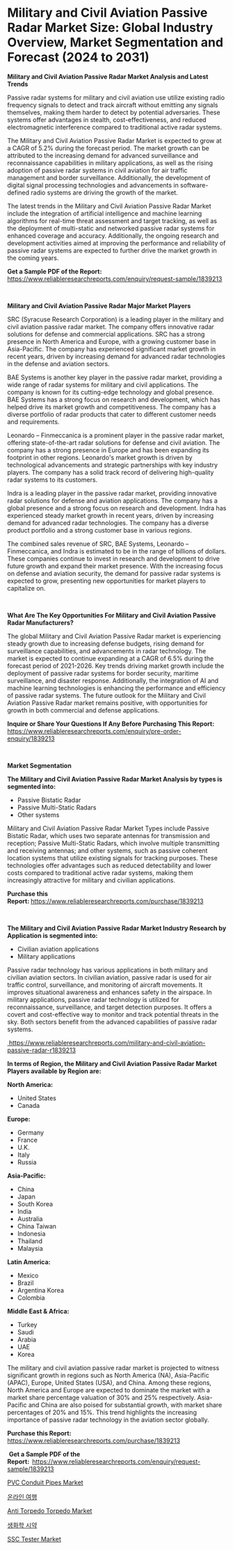 <p><h1>Military and Civil Aviation Passive Radar Market Size: Global Industry Overview, Market Segmentation and Forecast (2024 to 2031)</h1></p><p><strong>Military and Civil Aviation Passive Radar Market Analysis and Latest Trends</strong></p>
<p><p>Passive radar systems for military and civil aviation use utilize existing radio frequency signals to detect and track aircraft without emitting any signals themselves, making them harder to detect by potential adversaries. These systems offer advantages in stealth, cost-effectiveness, and reduced electromagnetic interference compared to traditional active radar systems.</p><p>The Military and Civil Aviation Passive Radar Market is expected to grow at a CAGR of 5.2% during the forecast period. The market growth can be attributed to the increasing demand for advanced surveillance and reconnaissance capabilities in military applications, as well as the rising adoption of passive radar systems in civil aviation for air traffic management and border surveillance. Additionally, the development of digital signal processing technologies and advancements in software-defined radio systems are driving the growth of the market.</p><p>The latest trends in the Military and Civil Aviation Passive Radar Market include the integration of artificial intelligence and machine learning algorithms for real-time threat assessment and target tracking, as well as the deployment of multi-static and networked passive radar systems for enhanced coverage and accuracy. Additionally, the ongoing research and development activities aimed at improving the performance and reliability of passive radar systems are expected to further drive the market growth in the coming years.</p></p>
<p><strong>Get a Sample PDF of the Report:&nbsp;</strong> <a href="https://www.reliableresearchreports.com/enquiry/request-sample/1839213">https://www.reliableresearchreports.com/enquiry/request-sample/1839213</a></p>
<p>&nbsp;</p>
<p><strong>Military and Civil Aviation Passive Radar Major Market Players</strong></p>
<p><p>SRC (Syracuse Research Corporation) is a leading player in the military and civil aviation passive radar market. The company offers innovative radar solutions for defense and commercial applications. SRC has a strong presence in North America and Europe, with a growing customer base in Asia-Pacific. The company has experienced significant market growth in recent years, driven by increasing demand for advanced radar technologies in the defense and aviation sectors.</p><p>BAE Systems is another key player in the passive radar market, providing a wide range of radar systems for military and civil applications. The company is known for its cutting-edge technology and global presence. BAE Systems has a strong focus on research and development, which has helped drive its market growth and competitiveness. The company has a diverse portfolio of radar products that cater to different customer needs and requirements.</p><p>Leonardo – Finmeccanica is a prominent player in the passive radar market, offering state-of-the-art radar solutions for defense and civil aviation. The company has a strong presence in Europe and has been expanding its footprint in other regions. Leonardo's market growth is driven by technological advancements and strategic partnerships with key industry players. The company has a solid track record of delivering high-quality radar systems to its customers.</p><p>Indra is a leading player in the passive radar market, providing innovative radar solutions for defense and aviation applications. The company has a global presence and a strong focus on research and development. Indra has experienced steady market growth in recent years, driven by increasing demand for advanced radar technologies. The company has a diverse product portfolio and a strong customer base in various regions.</p><p>The combined sales revenue of SRC, BAE Systems, Leonardo – Finmeccanica, and Indra is estimated to be in the range of billions of dollars. These companies continue to invest in research and development to drive future growth and expand their market presence. With the increasing focus on defense and aviation security, the demand for passive radar systems is expected to grow, presenting new opportunities for market players to capitalize on.</p></p>
<p>&nbsp;</p>
<p><strong>What Are The Key Opportunities For Military and Civil Aviation Passive Radar Manufacturers?</strong></p>
<p><p>The global Military and Civil Aviation Passive Radar market is experiencing steady growth due to increasing defense budgets, rising demand for surveillance capabilities, and advancements in radar technology. The market is expected to continue expanding at a CAGR of 6.5% during the forecast period of 2021-2026. Key trends driving market growth include the deployment of passive radar systems for border security, maritime surveillance, and disaster response. Additionally, the integration of AI and machine learning technologies is enhancing the performance and efficiency of passive radar systems. The future outlook for the Military and Civil Aviation Passive Radar market remains positive, with opportunities for growth in both commercial and defense applications.</p></p>
<p><strong>Inquire or Share Your Questions If Any Before Purchasing This Report:</strong> <a href="https://www.reliableresearchreports.com/enquiry/pre-order-enquiry/1839213">https://www.reliableresearchreports.com/enquiry/pre-order-enquiry/1839213</a></p>
<p>&nbsp;</p>
<p><strong>Market Segmentation</strong></p>
<p><strong>The Military and Civil Aviation Passive Radar Market Analysis by types is segmented into:</strong></p>
<p><ul><li>Passive Bistatic Radar</li><li>Passive Multi-Static Radars</li><li>Other systems</li></ul></p>
<p><p>Military and Civil Aviation Passive Radar Market Types include Passive Bistatic Radar, which uses two separate antennas for transmission and reception; Passive Multi-Static Radars, which involve multiple transmitting and receiving antennas; and other systems, such as passive coherent location systems that utilize existing signals for tracking purposes. These technologies offer advantages such as reduced detectability and lower costs compared to traditional active radar systems, making them increasingly attractive for military and civilian applications.</p></p>
<p><strong>Purchase this Report:&nbsp;</strong><a href="https://www.reliableresearchreports.com/purchase/1839213">https://www.reliableresearchreports.com/purchase/1839213</a></p>
<p>&nbsp;</p>
<p><strong>The Military and Civil Aviation Passive Radar Market Industry Research by Application is segmented into:</strong></p>
<p><ul><li>Civilian aviation applications</li><li>Military applications</li></ul></p>
<p><p>Passive radar technology has various applications in both military and civilian aviation sectors. In civilian aviation, passive radar is used for air traffic control, surveillance, and monitoring of aircraft movements. It improves situational awareness and enhances safety in the airspace. In military applications, passive radar technology is utilized for reconnaissance, surveillance, and target detection purposes. It offers a covert and cost-effective way to monitor and track potential threats in the sky. Both sectors benefit from the advanced capabilities of passive radar systems.</p></p>
<p><a href="https://www.reliableresearchreports.com/military-and-civil-aviation-passive-radar-r1839213">&nbsp;https://www.reliableresearchreports.com/military-and-civil-aviation-passive-radar-r1839213</a></p>
<p><strong>In terms of Region, the Military and Civil Aviation Passive Radar Market Players available by Region are:</strong></p>
<p>
    <p> <strong> North America: </strong>
        <ul>
            <li>United States</li>
            <li>Canada</li>
        </ul>
        </p> 
    <p> <strong> Europe: </strong>
        <ul>
            <li>Germany</li>
            <li>France</li>
            <li>U.K.</li>
            <li>Italy</li>
            <li>Russia</li>
        </ul>
        </p> 
    <p> <strong> Asia-Pacific: </strong>
        <ul>
            <li>China</li>
            <li>Japan</li>
            <li>South Korea</li>
            <li>India</li>
            <li>Australia</li>
            <li>China Taiwan</li>
            <li>Indonesia</li>
            <li>Thailand</li>
            <li>Malaysia</li>
        </ul>
        </p> 
    <p> <strong> Latin America: </strong>
        <ul>
            <li>Mexico</li>
            <li>Brazil</li>
            <li>Argentina Korea</li>
            <li>Colombia</li>
        </ul>
        </p> 
    <p> <strong> Middle East & Africa: </strong>
        <ul>
            <li>Turkey</li>
            <li>Saudi</li>
            <li>Arabia</li>
            <li>UAE</li>
            <li>Korea</li>
        </ul>
    </p>
    </p>
<p><p>The military and civil aviation passive radar market is projected to witness significant growth in regions such as North America (NA), Asia-Pacific (APAC), Europe, United States (USA), and China. Among these regions, North America and Europe are expected to dominate the market with a market share percentage valuation of 30% and 25% respectively. Asia-Pacific and China are also poised for substantial growth, with market share percentages of 20% and 15%. This trend highlights the increasing importance of passive radar technology in the aviation sector globally.</p></p>
<p><strong>Purchase this Report: </strong><a href="https://www.reliableresearchreports.com/purchase/1839213">https://www.reliableresearchreports.com/purchase/1839213</a></p>
<p>&nbsp;<strong>Get a Sample PDF of the Report:&nbsp;&nbsp;</strong><a href="https://www.reliableresearchreports.com/enquiry/request-sample/1839213">https://www.reliableresearchreports.com/enquiry/request-sample/1839213</a></p>
<p><strong></strong></p>
<p><p><a href="https://issuu.com/reportprime-2/docs/pvc-conduit-pipes-market-size-2030.pptx">PVC Conduit Pipes Market</a></p><p><a href="https://medium.com/@monserratemohr/2024%EB%85%84%EB%B6%80%ED%84%B0-2031%EB%85%84%EA%B9%8C%EC%A7%80-%EA%B8%B0%EA%B0%84%EC%97%90-%EB%8C%80%ED%95%9C-%EC%98%A8%EB%9D%BC%EC%9D%B8-%EC%97%AC%ED%96%89-%EC%8B%9C%EC%9E%A5-%EB%B6%84%EC%84%9D-%EB%B0%8F-%EA%B7%9C%EB%AA%A8-%EC%A0%84%EB%A7%9D-03c8ea8ad935">온라인 여행</a></p><p><a href="https://www.linkedin.com/pulse/anti-torpedo-market-outlook-industry-overview-forecast-2024-ow5ef?trackingId=GvHePNRPXcyJFuDvdv5bMQ%3D%3D">Anti Torpedo Torpedo Market</a></p><p><a href="https://medium.com/@fly879567/%EC%83%9D%ED%99%94%ED%95%99-%EC%8B%9C%EC%95%BD-%EC%8B%9C%EC%9E%A5-%EA%B7%9C%EB%AA%A8-%EC%8B%9C%EC%9E%A5-%EC%A0%84%EB%A7%9D-%EB%B0%8F-%EC%8B%9C%EC%9E%A5-%EC%98%88%EC%B8%A1-2024%EB%85%84%EB%B6%80%ED%84%B0-2031%EB%85%84-a2e1a817894c">생화학 시약</a></p><p><a href="https://www.linkedin.com/pulse/ssc-tester-market-outlook-industry-overview-forecast-2024-2031-cwjaf?trackingId=VWjLcjyf%2FTqnv1vCv%2B%2B%2Byw%3D%3D">SSC Tester Market</a></p></p>